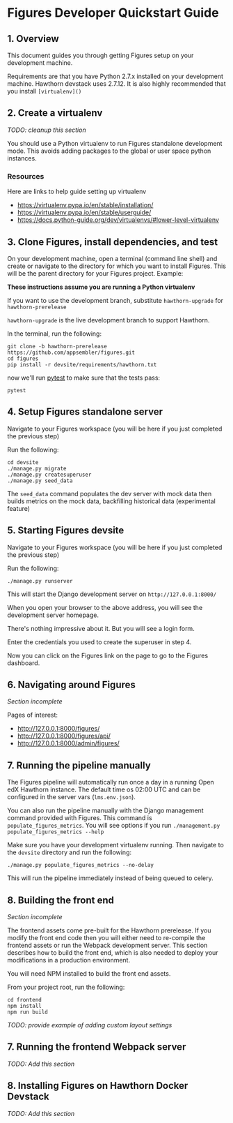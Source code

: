 
# Figures Developer Quickstart Guide

## 1. Overview

This document guides you through getting Figures setup on your development machine.

Requirements are that you have Python 2.7.x installed on your development machine. Hawthorn devstack uses 2.7.12. It is also highly recommended that you install `[virtualenv]()`

## 2. Create a virtualenv

_TODO: cleanup this section_

You should use a Python virtualenv to run Figures standalone development mode. This avoids adding packages to the global or user space python instances.

### Resources

Here are links to help guide setting up virtualenv

* https://virtualenv.pypa.io/en/stable/installation/
* https://virtualenv.pypa.io/en/stable/userguide/
* https://docs.python-guide.org/dev/virtualenvs/#lower-level-virtualenv

## 3. Clone Figures, install dependencies, and test

On your development machine, open a terminal (command line shell) and create or navigate to the directory for which you want to install Figures. This will be the parent directory for your Figures project. Example:

**These instructions assume you are running a Python virtualenv**

If you want to use the development branch, substitute `hawthorn-upgrade` for `hawthorn-prerelease`

`hawthorn-upgrade` is the live development branch to support Hawthorn.

In the terminal, run the following:

```
git clone -b hawthorn-prerelease https://github.com/appsembler/figures.git
cd figures
pip install -r devsite/requirements/hawthorn.txt
```

now we'll run [pytest](https://docs.pytest.org/) to make sure that the tests pass:

```
pytest
```

## 4. Setup Figures standalone server

Navigate to your Figures workspace (you will be here if you just completed the previous step)

Run the following:

```
cd devsite
./manage.py migrate
./manage.py createsuperuser
./manage.py seed_data
```

The `seed_data` command populates the dev server with mock data then builds metrics on the mock data, backfilling historical data (experimental feature)

## 5. Starting Figures devsite

Navigate to your Figures workspace (you will be here if you just completed the previous step)

Run the following:

```
./manage.py runserver
```

This will start the Django development server on `http://127.0.0.1:8000/`

When you open your browser to the above address, you will see the development server homepage.

There's nothing impressive about it. But you will see a login form.

Enter the credentials you used to create the superuser in step 4.

Now you can click on the Figures link on the page to go to the Figures dashboard.

## 6. Navigating around Figures

_Section incomplete_

Pages of interest:

* http://127.0.0.1:8000/figures/
* http://127.0.0.1:8000/figures/api/
* http://127.0.0.1:8000/admin/figures/

## 7. Running the pipeline manually

The Figures pipeline will automatically run once a day in a running Open edX Hawthorn instance. The default time os 02:00 UTC and can be configured in the server vars (`lms.env.json`).

You can also run the pipeline manually with the Django management command provided with Figures. This command is `populate_figures_metrics`. You will see options if you run `./management.py populate_figures_metrics --help`

Make sure you have your development virtualenv running. Then navigate to the `devsite` directory and run the following:

```
./manage.py populate_figures_metrics --no-delay
```

This will run the pipeline immediately instead of being queued to celery.

## 8. Building the front end

_Section incomplete_

The frontend assets come pre-built for the Hawthorn prerelease. If you modify the front end code then you will either need to re-compile the frontend assets or run the Webpack development server. This section describes how to build the front end, which is also needed to deploy your modifications in a production environment.

You will need NPM installed to build the front end assets. 

From your project root, run the following:

```
cd frontend
npm install
npm run build
```

_TODO: provide example of adding custom layout settings_

## 7. Running the frontend Webpack server

_TODO: Add this section_

## 8. Installing Figures on Hawthorn Docker Devstack

_TODO: Add this section_

